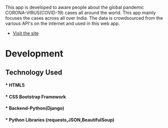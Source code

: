 This app is developed to aware people about the global pandemic CORONA-VIRUS(COVID-19) cases all around the world. This app mainly focuses the cases across all over India. The data is crowdsourced from the various API's on the internet and used in this web app.


* [Visit the site](https://covid-19-tracker-webapp.herokuapp.com/)

# Development

## Technology Used
 #### * HTML5
 #### * CSS Bootstrap Framework
 #### * Backend-Python(Django)
 #### * Python Libraries (requests,JSON,BeautifulSoup)
 
